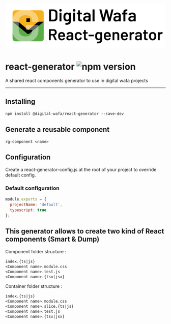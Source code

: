 ![wafa react generator config](images/logo.png)
# react-generator  ![npm version](https://img.shields.io/npm/v/@digital-wafa/react-generator)

A shared react components generator to use in digital wafa projects

***

## Installing

```
npm install @digital-wafa/react-generator --save-dev
```

## Generate a reusable component

```
rg-component <name>
```

## Configuration

Create a react-generator-config.js at the root of your project to override default config.

### Default configuration

``` javascript
module.exports = {
  projectName: 'default',
  typescript: true
};
```

## This generator allows to create two kind of React components (Smart & Dump)

Component folder structure :

```
index.{ts|js}
<Component name>.module.css
<Component name>.test.js
<Component name>.{tsx|jsx}
```

Container folder structure :

```
index.{ts|js}
<Component name>.module.css
<Component name>.slice.{ts|js}
<Component name>.test.js
<Component name>.{tsx|jsx}
```
